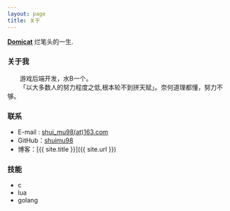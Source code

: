 ```yaml
---
layout: page
title: 关于
---
```


<a href="http://domicat.me"><b>Domicat</b></a> 烂笔头的一生.


### 关于我
&emsp;&emsp;游戏后端开发，水B一个。  
&emsp;&emsp;「以大多数人的努力程度之低,根本轮不到拼天赋」。奈何道理都懂，努力不够。


### 联系

* E-mail : [shui_mu98(at)163.com]()
* GitHub：[shuimu98](https://github.com/shuimu98)
* 博客：[{{ site.title }}]({{ site.url }})


### 技能
* c
* lua
* golang